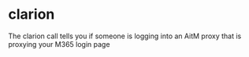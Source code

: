 # clarion
The clarion call tells you if someone is logging into an AitM proxy that is proxying your M365 login page
